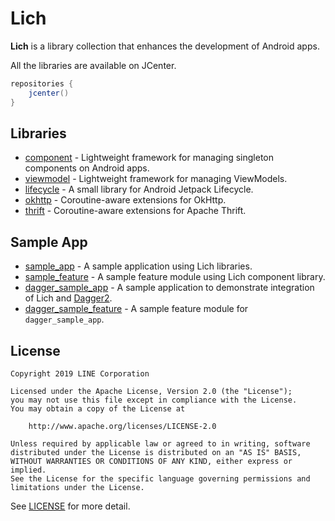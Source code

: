 # Lich

**Lich** is a library collection that enhances the development of Android apps.

All the libraries are available on JCenter.
```groovy
repositories {
    jcenter()
}
```

## Libraries

- [component](component) - Lightweight framework for managing singleton components on Android apps.
- [viewmodel](viewmodel) - Lightweight framework for managing ViewModels.
- [lifecycle](lifecycle) - A small library for Android Jetpack Lifecycle.
- [okhttp](okhttp) - Coroutine-aware extensions for OkHttp.
- [thrift](thrift) - Coroutine-aware extensions for Apache Thrift.

## Sample App

- [sample_app](sample_app) - A sample application using Lich libraries.
- [sample_feature](sample_feature) - A sample feature module using Lich component library.
- [dagger_sample_app](dagger_sample_app) - A sample application to demonstrate integration of Lich and [Dagger2](https://dagger.dev/).
- [dagger_sample_feature](dagger_sample_feature) - A sample feature module for `dagger_sample_app`.

## License

```text
Copyright 2019 LINE Corporation

Licensed under the Apache License, Version 2.0 (the "License");
you may not use this file except in compliance with the License.
You may obtain a copy of the License at

    http://www.apache.org/licenses/LICENSE-2.0

Unless required by applicable law or agreed to in writing, software
distributed under the License is distributed on an "AS IS" BASIS,
WITHOUT WARRANTIES OR CONDITIONS OF ANY KIND, either express or implied.
See the License for the specific language governing permissions and
limitations under the License.
```

See [LICENSE](LICENSE) for more detail.
